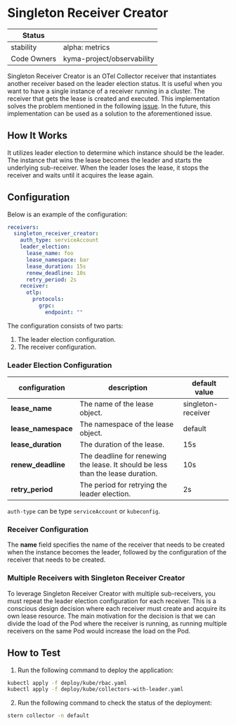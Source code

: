 # Singleton Receiver Creator

| Status      |                            |
|-------------|----------------------------|
| stability   | alpha: metrics             |
| Code Owners | kyma-project/observability |

Singleton Receiver Creator is an OTel Collector receiver that instantiates another receiver based on the leader election status. It is useful when you want to have a single instance of a receiver running in a cluster. The receiver that gets the lease is created and executed.
This implementation solves the problem mentioned in the following [issue](https://github.com/open-telemetry/opentelemetry-collector-contrib/issues/32994). In the future, this implementation can be used as a solution to the aforementioned issue.

## How It Works

It utilizes leader election to determine which instance should be the leader. The instance that wins the lease becomes the leader and starts the underlying sub-receiver. When the leader loses the lease, it stops the receiver and waits until it acquires the lease again.

## Configuration

Below is an example of the configuration:

```yaml
receivers:
  singleton_receiver_creator:
    auth_type: serviceAccount
    leader_election:
      lease_name: foo
      lease_namespace: bar
      lease_duration: 15s
      renew_deadline: 10s
      retry_period: 2s
    receiver:
      otlp:
        protocols:
          grpc:
            endpoint: ""
```
The configuration consists of two parts:
1. The leader election configuration.
2. The receiver configuration.

### Leader Election Configuration
| configuration       | description                                                                     | default value      |
|---------------------|---------------------------------------------------------------------------------|--------------------|
| **lease_name**      | The name of the lease object.                                                   | singleton-receiver |
| **lease_namespace** | The namespace of the lease object.                                              | default            |
| **lease_duration**  | The duration of the lease.                                                      | 15s                |
| **renew_deadline**  | The deadline for renewing the lease. It should be less than the lease duration. | 10s                |
| **retry_period**    | The period for retrying the leader election.                                    | 2s                 |

`auth-type` can be type `serviceAccount` or `kubeconfig`.

### Receiver Configuration
The **name** field specifies the name of the receiver that needs to be created when the instance becomes the leader, followed by the configuration of the receiver that needs to be created.


### Multiple Receivers with Singleton Receiver Creator
To leverage Singleton Receiver Creator with multiple sub-receivers, you must repeat the leader election configuration for each receiver. This is a conscious design decision where each receiver must create and acquire its own lease resource. The main motivation for the decision is that we can divide the load of the Pod where the receiver is running, as running multiple receivers on the same Pod would increase the load on the Pod.


## How to Test

1. Run the following command to deploy the application:

```bash
kubectl apply -f deploy/kube/rbac.yaml
kubectl apply -f deploy/kube/collectors-with-leader.yaml
```

2. Run the following command to check the status of the deployment:

```bash
stern collector -n default
```
